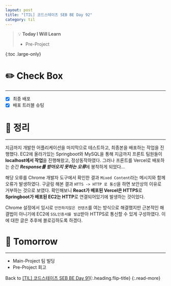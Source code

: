 ```yaml
---
layout: post
title: "[TIL] 코드스테이츠 SEB BE Day 92"
category: til
---
```

> 💡 **Today I Will Learn**
>
> * Pre-Project

{:toc .large-only}

# ✏️ Check Box
***

* [x] <label>최종 배포</label>
* [x] <label>배포 트러블 슈팅</label>

# 📌 정리
***

지금까지 개발한 어플리케이션을 마지막으로 테스트하고, 최종본을 배포하는 작업을 진행했다. EC2에 올라가있는 Springboot와 MySQL을 통해 지금까지 프론트 팀원들이 **localhost에서 작업**을 진행해왔고, 정상동작하였다. 그러나 프론트를 Vercel로 배포하는 순간 ***Response를 받아오지 못하는 오류***에 봉착하게 되었다...

해당 오류를 Chrome 개발자 도구에서 확인한 결과 `Mixed Content`라는 메시지와 함께 오류가 발생하였다. 구글링 해본 결과 `HTTS -> HTTP 로 통신`을 하면 보안상의 이유로 거부하는 것으로 보였다. 확인해보니 **React가 배포된 Vercel은 HTTPS**로 **Springboot가 배포된 EC2는 HTTP**로 연결되어있기에 발생하는 것이었다.

Chrome 설정에서 임시로 `안전하지않은 컨텐츠`를 여는 방식으로 해결했지만 근본적인 해결법이 아니기에 EC2에 `SSL인증서를 발급`받아 HTTPS로 통신할 수 있게 구성하였다. 이에 대한 글은 추후에 블로깅하도록 하겠다.

# 🎯 Tomorrow
***

* Main-Project 팀 빌딩
* Pre-Project 회고

Back to [[TIL] 코드스테이츠 SEB BE Day 91](220905-til){:.heading.flip-title}
{:.read-more}
